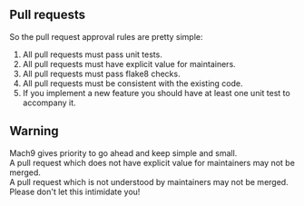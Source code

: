 ## Pull requests

So the pull request approval rules are pretty simple:
1. All pull requests must pass unit tests.
2. All pull requests must have explicit value for maintainers.
3. All pull requests must pass flake8 checks.
4. All pull requests must be consistent with the existing code.
5. If you implement a new feature you should have at least one unit
test to accompany it.

## Warning

Mach9 gives priority to go ahead and keep simple and small.  
A pull request which does not have explicit value for maintainers may not be merged.  
A pull request which is not understood by maintainers may not be merged.  
Please don't let this intimidate you!  
